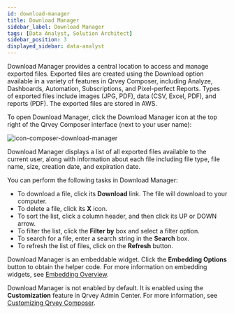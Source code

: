 ```yaml
---
id: download-manager
title: Download Manager
sidebar_label: Download Manager
tags: [Data Analyst, Solution Architect]
sidebar_position: 3
displayed_sidebar: data-analyst
---
```


Download Manager provides a central location to access and manage exported files. Exported files are created using the Download option available in a variety of features in Qrvey Composer, including Analyze, Dashboards, Automation, Subscriptions, and Pixel-perfect Reports. Types of exported files include images (JPG, PDF), data (CSV, Excel, PDF), and reports (PDF). The exported files are stored in AWS. 

To open Download Manager, click the Download Manager icon at the top right of the Qrvey Composer interface (next to your user name):

![icon-composer-download-manager](https://s3.amazonaws.com/cdn.qrvey.com/documentation_assets/ui-docs/basics/icon-composer-download-manager.png)

Download Manager displays a list of all exported files available to the current user, along with information about each file including file type, file name, size, creation date, and expiration date. 

You can perform the following tasks in Download Manager: 
* To download a file, click its **Download** link. The file will download to your computer. 
* To delete a file, click its **X** icon. 
* To sort the list, click a column header, and then click its UP or DOWN arrow.
* To filter the list, click the **Filter by** box and select a filter option.  
* To search for a file, enter a search string in the **Search** box. 
* To refresh the list of files, click on the **Refresh** button.

Download Manager is an embeddable widget. Click the **Embedding Options** button to obtain the helper code. For more information on embedding widgets, see [Embedding Overview](../../software-developer/04-Embedding%20Qrvey%20Widgets/overview-of-embedding.md).

Download Manager is not enabled by default. It is enabled using the **Customization** feature in Qrvey Admin Center. For more information, see [Customizing Qrvey Composer](../../admin/customizing-qrvey-composer.md).
